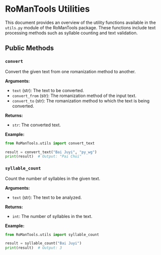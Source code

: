 # RoManTools Utilities

This document provides an overview of the utility functions available in the `utils.py` module of the RoManTools package. These functions include text processing methods such as syllable counting and text validation.

## Public Methods

### `convert`

Convert the given text from one romanization method to another.

**Arguments:**
- `text` (str): The text to be converted.
- `convert_from` (str): The romanization method of the input text.
- `convert_to` (str): The romanization method to which the text is being converted.

**Returns:**
- `str`: The converted text.

**Example:**
```python
from RoManTools.utils import convert_text

result = convert_text("Bai Juyi", "py_wg")
print(result)  # Output: "Pai Chüi"
```

### `syllable_count`

Count the number of syllables in the given text.

**Arguments:**
- `text` (str): The text to be analyzed.

**Returns:**
- `int`: The number of syllables in the text.

**Example:**
```python
from RoManTools.utils import syllable_count

result = syllable_count("Bai Juyi")
print(result)  # Output: 3
```
